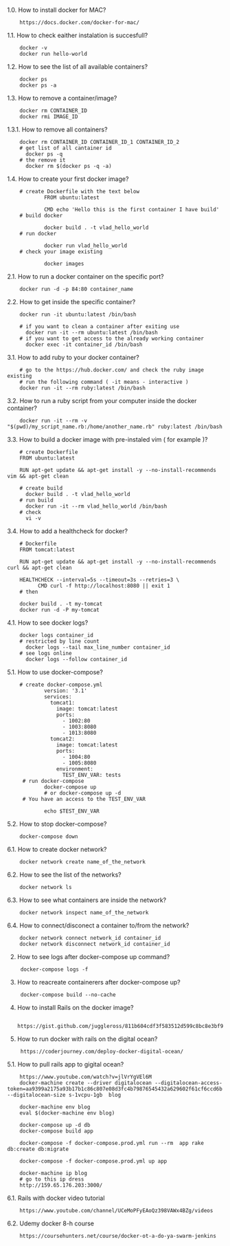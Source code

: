 1.0. How to install docker for MAC?
        
        https://docs.docker.com/docker-for-mac/
1.1. How to check eaither instalation is succesfull?
        
        docker -v
        docker run hello-world
1.2. How to see the list of all available containers?
        
        docker ps
        docker ps -a
1.3. How to remove a container/image?
        
        docker rm CONTAINER_ID
        docker rmi IMAGE_ID
1.3.1. How to remove all containers?
        
        docker rm CONTAINER_ID CONTAINER_ID_1 CONTAINER_ID_2
        # get list of all cantainer id
          docker ps -q
        # the remove it
          docker rm $(docker ps -q -a)
1.4. How to create your first docker image?
             
        # create Dockerfile with the text below
                FROM ubuntu:latest

                CMD echo 'Hello this is the first container I have build'
        # build docker
        
                docker build . -t vlad_hello_world
        # run docker 
                
                docker run vlad_hello_world
        # check your image existing
                
                docker images
2.1. How to run a docker container on the specific port?
        
        docker run -d -p 84:80 container_name
2.2. How to get inside the specific container?
        
        docker run -it ubuntu:latest /bin/bash
        
        # if you want to clean a container after exiting use 
          docker run -it --rm ubuntu:latest /bin/bash
        # if you want to get access to the already working container 
          docker exec -it container_id /bin/bash
3.1. How to add ruby to your docker container?
       
        # go to the https://hub.docker.com/ and check the ruby image existing 
        # run the following command ( -it means - interactive )
        docker run -it --rm ruby:latest /bin/bash

3.2. How to run a ruby script from your computer inside the docker container?
        
        docker run -it --rm -v "$(pwd)/my_script_name.rb:/home/another_name.rb" ruby:latest /bin/bash  

3.3. How to build a docker image with pre-instaled vim ( for example )?
        
        # create Dockerfile
        FROM ubuntu:latest

        RUN apt-get update && apt-get install -y --no-install-recommends vim && apt-get clean 
        
        # create build
          docker build . -t vlad_hello_world
        # run build
          docker run -it --rm vlad_hello_world /bin/bash
        # check 
          vi -v
3.4. How to add a healthcheck for docker?
        
        # Dockerfile
        FROM tomcat:latest

        RUN apt-get update && apt-get install -y --no-install-recommends curl && apt-get clean

        HEALTHCHECK --interval=5s --timeout=3s --retries=3 \
              CMD curl -f http://localhost:8080 || exit 1
        # then 
        
        docker build . -t my-tomcat
        docker run -d -P my-tomcat
        
4.1. How to see docker logs?
        
        docker logs container_id
        # restricted by line count
          docker logs --tail max_line_number container_id
        # see logs online
          docker logs --follow container_id
5.1. How to use docker-compose?
        
        # create docker-compose.yml
                version: '3.1'
                services:
                  tomcat1:
                    image: tomcat:latest
                    ports:
                      - 1002:80
                      - 1003:8080
                      - 1013:8080
                  tomcat2:
                    image: tomcat:latest
                    ports:
                      - 1004:80
                      - 1005:8080
                    environment:
                      TEST_ENV_VAR: tests
         # run docker-compose
                docker-compose up 
                # or docker-compose up -d
         # You have an access to the TEST_ENV_VAR
                
                echo $TEST_ENV_VAR
5.2. How to stop docker-compose?
        
        docker-compose down
6.1. How to create docker network?
        
        docker network create name_of_the_network
6.2. How to see the list of the networks?
        
        docker network ls
6.3. How to see what containers are inside the network?
        
        docker network inspect name_of_the_network
6.4. How to connect/disconect a container to/from the network?
        
        docker network connect network_id container_id
        docker network disconnect network_id container_id
2. How to see logs after docker-compose up command?
        
        docker-compose logs -f
3. How to reacreate containerers after docker-compose up?
        
        docker-compose build --no-cache
4. How to install Rails on the docker image?
        
        https://gist.github.com/juggleross/811b604cdf3f583512d599c8bc8e3bf9
        
5. How to run docker with rails on the digital ocean?
        
        https://coderjourney.com/deploy-docker-digital-ocean/
5.1. How to pull rails app to gigital ocean?

        https://www.youtube.com/watch?v=jlVrYgVEl6M
        docker-machine create --driver digitalocean --digitalocean-access-token=aa9399a2175a93b17b1c86c807e08d3fc4b79876545432a629602f61cf6ccd6b --digitalocean-size s-1vcpu-1gb  blog
        
        docker-machine env blog
        eval $(docker-machine env blog)
        
        docker-compose up -d db
        docker-compose build app
        
        docker-compose -f docker-compose.prod.yml run --rm  app rake db:create db:migrate

        docker-compose -f docker-compose.prod.yml up app

        docker-machine ip blog
        # go to this ip dress
        http://159.65.176.203:3000/
6.1. Rails with docker video tutorial
        
        https://www.youtube.com/channel/UCeMoPFyEAoQz398VAWx4BZg/videos
6.2. Udemy docker 8-h course
        
        https://coursehunters.net/course/docker-ot-a-do-ya-swarm-jenkins

